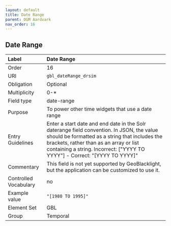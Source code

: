 ```yaml
---
layout: default
title: Date Range
parent: OGM Aardvark
nav_order: 16
---
```


## Date Range

| Label                 | Date Range |
|:----------------------|:-----------|
| Order                 | 16 |
| URI                   | `gbl_dateRange_drsim` |
| Obligation            | Optional |
| Multiplicity          | 0-* |
| Field type            | date-range |
| Purpose               | To power other time widgets that use a date range |
| Entry Guidelines      | Enter a start date and end date in the Solr daterange field convention. In JSON, the value should be formatted as a string that includes the brackets, rather than as an array or list containing a string. Incorrect: ["YYYY TO YYYY"] - Correct: "[YYYY TO YYYY]" |
| Commentary            | This field is not yet supported by GeoBlacklight, but the application can be customized to use it. |
| Controlled Vocabulary | no |
| Example value         | `"[1980 TO 1995]"` |
| Element Set           | GBL |
| Group                 | Temporal |
